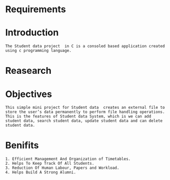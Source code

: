 #     Requirements


# Introduction
    The Student data project  in C is a consoled based application created using c programming language.
   

# Reasearch

#   Objectives

    This simple mini project for Student data  creates an external file to store the user’s data permanently to perform file handling operations. 
    This is the features of Student data System, which is we can add student data, search student data, update student data and can delete student data.
   
#   Benifits

    1. Efficient Management And Organization of Timetables.
    2. Helps To Keep Track Of All Students.
    3. Reduction Of Human Labour, Papers and Workload.
    4. Helps Build A Strong Alumni.
   
   


